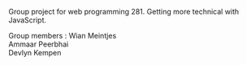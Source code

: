 Group project for web programming 281. Getting more technical with JavaScript.

Group members : 
Wian Meintjes  
Ammaar Peerbhai  
Devlyn Kempen

